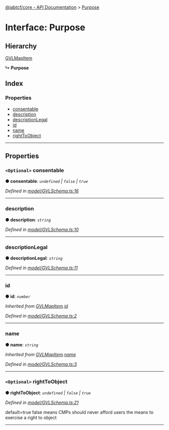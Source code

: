 [@iabtcf/core - API Documentation](../README.md) > [Purpose](../interfaces/purpose.md)

# Interface: Purpose

## Hierarchy

 [GVLMapItem](gvlmapitem.md)

**↳ Purpose**

## Index

### Properties

* [consentable](purpose.md#consentable)
* [description](purpose.md#description)
* [descriptionLegal](purpose.md#descriptionlegal)
* [id](purpose.md#id)
* [name](purpose.md#name)
* [rightToObject](purpose.md#righttoobject)

---

## Properties

<a id="consentable"></a>

### `<Optional>` consentable

**● consentable**: *`undefined` \| `false` \| `true`*

*Defined in [model/GVLSchema.ts:16](https://github.com/chrispaterson/iabtcf-es/blob/17f4ef4/modules/core/src/model/GVLSchema.ts#L16)*

___
<a id="description"></a>

###  description

**● description**: *`string`*

*Defined in [model/GVLSchema.ts:10](https://github.com/chrispaterson/iabtcf-es/blob/17f4ef4/modules/core/src/model/GVLSchema.ts#L10)*

___
<a id="descriptionlegal"></a>

###  descriptionLegal

**● descriptionLegal**: *`string`*

*Defined in [model/GVLSchema.ts:11](https://github.com/chrispaterson/iabtcf-es/blob/17f4ef4/modules/core/src/model/GVLSchema.ts#L11)*

___
<a id="id"></a>

###  id

**● id**: *`number`*

*Inherited from [GVLMapItem](gvlmapitem.md).[id](gvlmapitem.md#id)*

*Defined in [model/GVLSchema.ts:2](https://github.com/chrispaterson/iabtcf-es/blob/17f4ef4/modules/core/src/model/GVLSchema.ts#L2)*

___
<a id="name"></a>

###  name

**● name**: *`string`*

*Inherited from [GVLMapItem](gvlmapitem.md).[name](gvlmapitem.md#name)*

*Defined in [model/GVLSchema.ts:3](https://github.com/chrispaterson/iabtcf-es/blob/17f4ef4/modules/core/src/model/GVLSchema.ts#L3)*

___
<a id="righttoobject"></a>

### `<Optional>` rightToObject

**● rightToObject**: *`undefined` \| `false` \| `true`*

*Defined in [model/GVLSchema.ts:21](https://github.com/chrispaterson/iabtcf-es/blob/17f4ef4/modules/core/src/model/GVLSchema.ts#L21)*

default=true false means CMPs should never afford users the means to exercise a right to object

___

